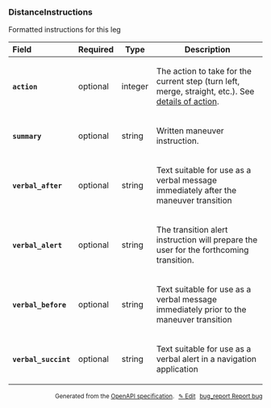 <!--- This is a generated file, do not edit! -->
<!--- [START woosmap_http_schema_distanceinstructions] -->
<h3 class="schema-object" id="DistanceInstructions">DistanceInstructions</h3>

Formatted instructions for this leg

| Field                                                                                                                     | Required | Type    | Description                                                                                                                                                                                                                 |
| :------------------------------------------------------------------------------------------------------------------------ | -------- | ------- | --------------------------------------------------------------------------------------------------------------------------------------------------------------------------------------------------------------------------- |
| <h4 id="DistanceInstructions-action" class="add-link schema-object-property-key"><code>action</code></h4>                 | optional | integer | <div class="nonref-property-description"><p>The action to take for the current step (turn left, merge, straight, etc.). See <a href="./products/distance-api/route-endpoint/#instructions">details of action</a>.</p></div> |
| <h4 id="DistanceInstructions-summary" class="add-link schema-object-property-key"><code>summary</code></h4>               | optional | string  | <div class="nonref-property-description"><p>Written maneuver instruction.</p></div>                                                                                                                                         |
| <h4 id="DistanceInstructions-verbal_after" class="add-link schema-object-property-key"><code>verbal_after</code></h4>     | optional | string  | <div class="nonref-property-description"><p>Text suitable for use as a verbal message immediately after the maneuver transition</p></div>                                                                                   |
| <h4 id="DistanceInstructions-verbal_alert" class="add-link schema-object-property-key"><code>verbal_alert</code></h4>     | optional | string  | <div class="nonref-property-description"><p>The transition alert instruction will prepare the user for the forthcoming transition.</p></div>                                                                                |
| <h4 id="DistanceInstructions-verbal_before" class="add-link schema-object-property-key"><code>verbal_before</code></h4>   | optional | string  | <div class="nonref-property-description"><p>Text suitable for use as a verbal message immediately prior to the maneuver transition</p></div>                                                                                |
| <h4 id="DistanceInstructions-verbal_succint" class="add-link schema-object-property-key"><code>verbal_succint</code></h4> | optional | string  | <div class="nonref-property-description"><p>Text suitable for use as a verbal alert in a navigation application</p></div>                                                                                                   |

<p style="text-align: right; font-size: smaller;">Generated from the <a data-label="openapi-github" href="https://github.com/woosmap/openapi-specification" title="Woosmap OpenAPI Specification" class="external">OpenAPI specification</a>.
<a data-label="openapi-github-woosmap-http-schema-distanceinstructions" data-action="edit" style="margin-left: 5px;" href="https://github.com/woosmap/openapi-specification/blob/main/specification/schemas/DistanceInstructions.yml" title="Edit on GitHub">✎ Edit</a>
<a data-label="openapi-github-woosmap-http-schema-distanceinstructions" data-action="bug" style="margin-left: 5px;" href="https://github.com/woosmap/openapi-specification/issues/new?assignees=&labels=type%3A+bug%2C+triage+me&template=bug_report.md&title=[schemas] Bug - DistanceInstructions" title="File bug for schemas on GitHub"><span class="material-icons">bug_report</span> Report bug</a>
</p>

<!--- [END woosmap_http_schema_distanceinstructions] -->
